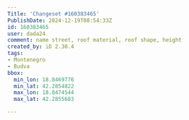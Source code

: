 ```yaml
---
Title: 'Changeset #160383465'
PublishDate: 2024-12-19T08:54:33Z
id: 160383465
user: dada24
comment: name street, roof material, roof shape, height
created_by: iD 2.30.4
tags:
- Montenegro
- Budva
bbox:
  min_lon: 18.8469776
  min_lat: 42.2854822
  max_lon: 18.8474544
  max_lat: 42.2855683

---
```

